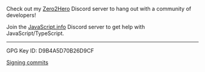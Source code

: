 Check out my [Zero2Hero](https://discord.gg/cXG3KGKuu6) Discord server to hang out with a community of developers!

Join the [JavaScript.info](https://discord.gg/AuEWpFkfD4) Discord server to get help with JavaScript/TypeScript.

---

GPG Key ID: D9B4A5D70B26D9CF

[Signing commits](https://docs.github.com/en/authentication/managing-commit-signature-verification/signing-commits)
